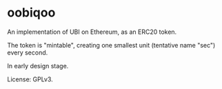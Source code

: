 # oobiqoo

An implementation of UBI on Ethereum, as an ERC20 token.

The token is "mintable", creating one smallest unit (tentative name
"sec") every second.

In early design stage.

License: GPLv3.
